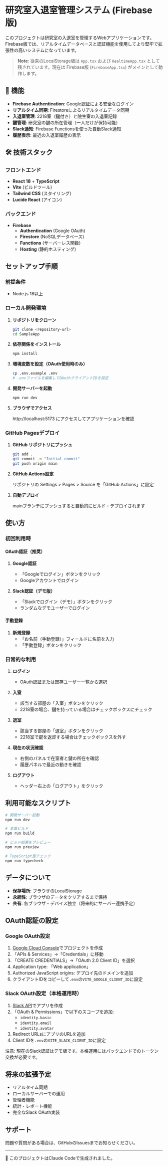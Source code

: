 # 研究室入退室管理システム (Firebase版)

このプロジェクトは研究室の入退室を管理するWebアプリケーションです。Firebase版では、リアルタイムデータベースと認証機能を使用してより堅牢で拡張性の高いシステムになっています。

> **Note**: 従来のLocalStorage版は `App.tsx` および `RealtimeApp.tsx` として残されています。現在は Firebase版 (`FirebaseApp.tsx`) がメインとして動作します。

## 🚀 機能

- **Firebase Authentication**: Google認証による安全なログイン
- **リアルタイム同期**: Firestoreによるリアルタイムデータ同期
- **入退室管理**: 2218室（鍵付き）と院生室の入退室記録
- **鍵管理**: 研究室の鍵の所在管理（一人だけが保持可能）
- **Slack通知**: Firebase Functionsを使った自動Slack通知
- **履歴表示**: 最近の入退室履歴の表示

## 🛠️ 技術スタック

### フロントエンド
- **React 18** + **TypeScript**
- **Vite** (ビルドツール)
- **Tailwind CSS** (スタイリング)
- **Lucide React** (アイコン)

### バックエンド
- **Firebase**
  - **Authentication** (Google OAuth)
  - **Firestore** (NoSQLデータベース)
  - **Functions** (サーバーレス関数)
  - **Hosting** (静的ホスティング)

## セットアップ手順

### 前提条件
- Node.js 18以上

### ローカル開発環境

1. **リポジトリをクローン**
   ```bash
   git clone <repository-url>
   cd SampleApp
   ```

2. **依存関係をインストール**
   ```bash
   npm install
   ```

3. **環境変数を設定（OAuth使用時のみ）**
   ```bash
   cp .env.example .env
   # .envファイルを編集してOAuthクライアントIDを設定
   ```

4. **開発サーバーを起動**
   ```bash
   npm run dev
   ```
   
5. **ブラウザでアクセス**
   
   http://localhost:5173 にアクセスしてアプリケーションを確認

### GitHub Pagesデプロイ

1. **GitHub リポジトリにプッシュ**
   ```bash
   git add .
   git commit -m "Initial commit"
   git push origin main
   ```

2. **GitHub Actions設定**
   
   リポジトリの Settings > Pages > Source を「GitHub Actions」に設定

3. **自動デプロイ**
   
   mainブランチにプッシュすると自動的にビルド・デプロイされます

## 使い方

### 初回利用時

#### OAuth認証（推奨）
1. **Google認証**
   - 「Googleでログイン」ボタンをクリック
   - Googleアカウントでログイン

2. **Slack認証（デモ版）**
   - 「Slackでログイン（デモ）」ボタンをクリック
   - ランダムなデモユーザーでログイン

#### 手動登録
1. **新規登録**
   - 「お名前（手動登録）」フィールドに名前を入力
   - 「手動登録」ボタンをクリック

### 日常的な利用

1. **ログイン**
   - OAuth認証または既存ユーザー一覧から選択

2. **入室**
   - 該当する部屋の「入室」ボタンをクリック
   - 2218室の場合、鍵を持っている場合はチェックボックスにチェック

3. **退室**
   - 該当する部屋の「退室」ボタンをクリック
   - 2218室で鍵を返却する場合はチェックボックスを外す

4. **現在の状況確認**
   - 右側のパネルで在室者と鍵の所在を確認
   - 履歴パネルで最近の動きを確認

5. **ログアウト**
   - ヘッダー右上の「ログアウト」をクリック

## 利用可能なスクリプト

```bash
# 開発サーバー起動
npm run dev

# 本番ビルド
npm run build

# ビルド結果をプレビュー
npm run preview

# TypeScript型チェック
npm run typecheck
```

## データについて

- **保存場所**: ブラウザのLocalStorage
- **永続性**: ブラウザのデータをクリアするまで保持
- **共有**: 各ブラウザ・デバイス独立（将来的にサーバー連携予定）

## OAuth認証の設定

### Google OAuth設定

1. [Google Cloud Console](https://console.cloud.google.com/)でプロジェクトを作成
2. 「APIs & Services」→「Credentials」に移動
3. 「CREATE CREDENTIALS」→「OAuth 2.0 Client ID」を選択
4. Application type: 「Web application」
5. Authorized JavaScript origins: デプロイ先のドメインを追加
6. クライアントIDをコピーして`.env`の`VITE_GOOGLE_CLIENT_ID`に設定

### Slack OAuth設定（本格運用時）

1. [Slack API](https://api.slack.com/apps)でアプリを作成
2. 「OAuth & Permissions」で以下のスコープを追加:
   - `identity.basic`
   - `identity.email`
   - `identity.avatar`
3. Redirect URLsにアプリのURLを追加
4. Client IDを`.env`の`VITE_SLACK_CLIENT_ID`に設定

注意: 現在のSlack認証はデモ版です。本格運用にはバックエンドでのトークン交換が必要です。

## 将来の拡張予定

- リアルタイム同期
- ローカルサーバーでの運用
- 管理者機能
- 統計・レポート機能
- 完全なSlack OAuth実装

## サポート

問題や質問がある場合は、GitHubのIssuesまでお知らせください。

---

🤖 このプロジェクトはClaude Codeで生成されました。